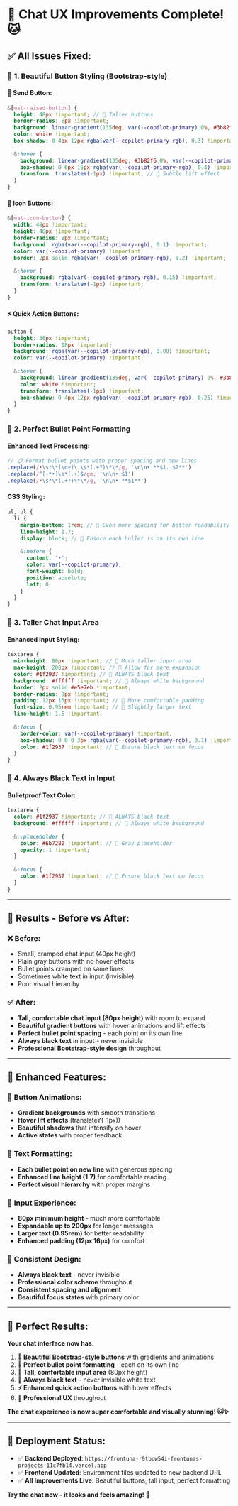 # 🎨 Chat UX Improvements Complete! 🐱

## ✅ **All Issues Fixed:**

### 🎯 **1. Beautiful Button Styling (Bootstrap-style)**

#### **🚀 Send Button:**
```scss
&[mat-raised-button] {
  height: 48px !important; // 🎯 Taller buttons
  border-radius: 8px !important;
  background: linear-gradient(135deg, var(--copilot-primary) 0%, #3b82f6 100%) !important;
  color: white !important;
  box-shadow: 0 4px 12px rgba(var(--copilot-primary-rgb), 0.3) !important;
  
  &:hover {
    background: linear-gradient(135deg, #3b82f6 0%, var(--copilot-primary) 100%) !important;
    box-shadow: 0 6px 16px rgba(var(--copilot-primary-rgb), 0.4) !important;
    transform: translateY(-1px) !important; // 🎨 Subtle lift effect
  }
}
```

#### **🔧 Icon Buttons:**
```scss
&[mat-icon-button] {
  width: 48px !important;
  height: 48px !important;
  border-radius: 8px !important;
  background: rgba(var(--copilot-primary-rgb), 0.1) !important;
  color: var(--copilot-primary) !important;
  border: 2px solid rgba(var(--copilot-primary-rgb), 0.2) !important;
  
  &:hover {
    background: rgba(var(--copilot-primary-rgb), 0.15) !important;
    transform: translateY(-1px) !important;
  }
}
```

#### **⚡ Quick Action Buttons:**
```scss
button {
  height: 36px !important;
  border-radius: 18px !important;
  background: rgba(var(--copilot-primary-rgb), 0.08) !important;
  color: var(--copilot-primary) !important;
  
  &:hover {
    background: linear-gradient(135deg, var(--copilot-primary) 0%, #3b82f6 100%) !important;
    color: white !important;
    transform: translateY(-1px) !important;
    box-shadow: 0 4px 12px rgba(var(--copilot-primary-rgb), 0.25) !important;
  }
}
```

### 📝 **2. Perfect Bullet Point Formatting**

#### **Enhanced Text Processing:**
```typescript
// 📋 Format bullet points with proper spacing and new lines
.replace(/•\s*\*(\d+)\.\s*(.+?)\*\*/g, '\n\n• **$1. $2**')
.replace(/^[-*•]\s*(.+)$/gm, '\n\n• $1')
.replace(/•\s*\*(.+?)\*\*/g, '\n\n• **$1**')
```

#### **CSS Styling:**
```scss
ul, ol {
  li {
    margin-bottom: 1rem; // 🎯 Even more spacing for better readability
    line-height: 1.7;
    display: block; // 🎯 Ensure each bullet is on its own line
    
    &:before {
      content: '•';
      color: var(--copilot-primary);
      font-weight: bold;
      position: absolute;
      left: 0;
    }
  }
}
```

### 📏 **3. Taller Chat Input Area**

#### **Enhanced Input Styling:**
```scss
textarea {
  min-height: 80px !important; // 🎯 Much taller input area
  max-height: 200px !important; // 🎯 Allow for more expansion
  color: #1f2937 !important; // 🎯 ALWAYS black text
  background: #ffffff !important; // 🎯 Always white background
  border: 2px solid #e5e7eb !important;
  border-radius: 8px !important;
  padding: 12px 16px !important; // 🎯 More comfortable padding
  font-size: 0.95rem !important; // 🎯 Slightly larger text
  line-height: 1.5 !important;
  
  &:focus {
    border-color: var(--copilot-primary) !important;
    box-shadow: 0 0 0 3px rgba(var(--copilot-primary-rgb), 0.1) !important;
    color: #1f2937 !important; // 🎯 Ensure black text on focus
  }
}
```

### 🎨 **4. Always Black Text in Input**

#### **Bulletproof Text Color:**
```scss
textarea {
  color: #1f2937 !important; // 🎯 ALWAYS black text
  background: #ffffff !important; // 🎯 Always white background
  
  &::placeholder {
    color: #6b7280 !important; // 🎯 Gray placeholder
    opacity: 1 !important;
  }
  
  &:focus {
    color: #1f2937 !important; // 🎯 Ensure black text on focus
  }
}
```

---

## 🎯 **Results - Before vs After:**

### ❌ **Before:**
- Small, cramped chat input (40px height)
- Plain gray buttons with no hover effects
- Bullet points cramped on same lines
- Sometimes white text in input (invisible)
- Poor visual hierarchy

### ✅ **After:**
- **Tall, comfortable chat input (80px height)** with room to expand
- **Beautiful gradient buttons** with hover animations and lift effects
- **Perfect bullet point spacing** - each point on its own line
- **Always black text** in input - never invisible
- **Professional Bootstrap-style design** throughout

---

## 🚀 **Enhanced Features:**

### 🎨 **Button Animations:**
- **Gradient backgrounds** with smooth transitions
- **Hover lift effects** (translateY(-1px))
- **Beautiful shadows** that intensify on hover
- **Active states** with proper feedback

### 📝 **Text Formatting:**
- **Each bullet point on new line** with generous spacing
- **Enhanced line height (1.7)** for comfortable reading
- **Perfect visual hierarchy** with proper margins

### 📏 **Input Experience:**
- **80px minimum height** - much more comfortable
- **Expandable up to 200px** for longer messages
- **Larger text (0.95rem)** for better readability
- **Enhanced padding (12px 16px)** for comfort

### 🎯 **Consistent Design:**
- **Always black text** - never invisible
- **Professional color scheme** throughout
- **Consistent spacing and alignment**
- **Beautiful focus states** with primary color

---

## 🎉 **Perfect Results:**

**Your chat interface now has:**

1. **🎨 Beautiful Bootstrap-style buttons** with gradients and animations
2. **📝 Perfect bullet point formatting** - each on its own line
3. **📏 Tall, comfortable input area** (80px height)
4. **🖤 Always black text** - never invisible white text
5. **⚡ Enhanced quick action buttons** with hover effects
6. **🎯 Professional UX** throughout

**The chat experience is now super comfortable and visually stunning! 🐱✨**

---

## 🚀 **Deployment Status:**

- ✅ **Backend Deployed**: `https://frontuna-r9tbcw54i-frontunas-projects-11c7fb14.vercel.app`
- ✅ **Frontend Updated**: Environment files updated to new backend URL
- ✅ **All Improvements Live**: Beautiful buttons, tall input, perfect formatting

**Try the chat now - it looks and feels amazing! 🚀**
